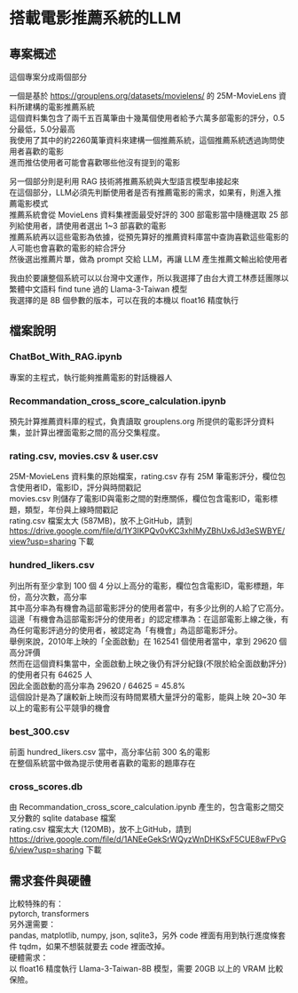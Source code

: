 # 搭載電影推薦系統的LLM

## 專案概述
這個專案分成兩個部分

一個是基於 <a href= 'https://grouplens.org/datasets/movielens/'>https://grouplens.org/datasets/movielens/</a> 的 25M-MovieLens 資料所建構的電影推薦系統 <br>
這個資料集包含了兩千五百萬筆由十幾萬個使用者給予六萬多部電影的評分，0.5分最低，5.0分最高 <br>
我使用了其中的約2260萬筆資料來建構一個推薦系統，這個推薦系統透過詢問使用者喜歡的電影 <br>
進而推估使用者可能會喜歡哪些他沒有提到的電影 <br>

另一個部分則是利用 RAG 技術將推薦系統與大型語言模型串接起來 <br>
在這個部分，LLM必須先判斷使用者是否有推薦電影的需求，如果有，則進入推薦電影模式 <br>
推薦系統會從 MovieLens 資料集裡面最受好評的 300 部電影當中隨機選取 25 部列給使用者，請使用者選出 1~3 部喜歡的電影 <br>
推薦系統再以這些電影為依據，從預先算好的推薦資料庫當中查詢喜歡這些電影的人可能也會喜歡的電影的綜合評分 <br>
然後選出推薦片單，做為 prompt 交給 LLM，再讓 LLM 產生推薦文輸出給使用者

我由於要讓整個系統可以以台灣中文運作，所以我選擇了由台大資工林彥廷團隊以繁體中文語料 find tune 過的 Llama-3-Taiwan 模型 <br>
我選擇的是 8B 個參數的版本，可以在我的本機以 float16 精度執行

## 檔案說明

### ChatBot_With_RAG.ipynb
專案的主程式，執行能夠推薦電影的對話機器人

### Recommandation_cross_score_calculation.ipynb
預先計算推薦資料庫的程式，負責讀取 grouplens.org 所提供的電影評分資料集，並計算出裡面電影之間的高分交集程度。

### rating.csv, movies.csv & user.csv
25M-MovieLens 資料集的原始檔案，rating.csv 存有 25M 筆電影評分，欄位包含使用者ID，電影ID，評分與時間戳記 <br>
movies.csv 則儲存了電影ID與電影之間的對應關係，欄位包含電影ID，電影標題，類型，年份與上線時間戳記 <br>
rating.csv 檔案太大 (587MB)，放不上GitHub，請到 <a href='https://drive.google.com/file/d/1Y3IKPQv0vKC3xhlMyZBhUx6Jd3eSWBYE/view?usp=sharing'>https://drive.google.com/file/d/1Y3IKPQv0vKC3xhlMyZBhUx6Jd3eSWBYE/view?usp=sharing<a> 下載

### hundred_likers.csv
列出所有至少拿到 100 個 4 分以上高分的電影，欄位包含電影ID，電影標題，年份，高分次數，高分率 <br>
其中高分率為有機會為這部電影評分的使用者當中，有多少比例的人給了它高分。 <br>
這邊「有機會為這部電影評分的使用者」的認定標準為：在這部電影上線之後，有為任何電影評過分的使用者，被認定為「有機會」為這部電影評分。 <br>
舉例來說，2010年上映的「全面啟動」在 162541 個使用者當中，拿到 29620 個高分評價 <br>
然而在這個資料集當中，全面啟動上映之後仍有評分紀錄(不限於給全面啟動評分)的使用者只有 64625 人 <br>
因此全面啟動的高分率為 29620 / 64625 = 45.8% <br>
這個設計是為了讓較新上映而沒有時間累積大量評分的電影，能與上映 20~30 年以上的電影有公平競爭的機會

### best_300.csv
前面 hundred_likers.csv 當中，高分率佔前 300 名的電影 <br>
在整個系統當中做為提示使用者喜歡的電影的題庫存在

### cross_scores.db
由 Recommandation_cross_score_calculation.ipynb 產生的，包含電影之間交叉分數的 sqlite database 檔案 <br>
rating.csv 檔案太大 (120MB)，放不上GitHub，請到 <a href='https://drive.google.com/file/d/1ANEeGekSrWQyzWnDHKSxF5CUE8wFPvG6/view?usp=sharing'>https://drive.google.com/file/d/1ANEeGekSrWQyzWnDHKSxF5CUE8wFPvG6/view?usp=sharing<a> 下載

## 需求套件與硬體
比較特殊的有： <br>
pytorch, transformers <br>
另外還需要： <br>
pandas, matplotlib, numpy, json, sqlite3，另外 code 裡面有用到執行進度條套件 tqdm，如果不想裝就要去 code 裡面改掉。 <br>
硬體需求： <br>
以 float16 精度執行 Llama-3-Taiwan-8B 模型，需要 20GB 以上的 VRAM 比較保險。







